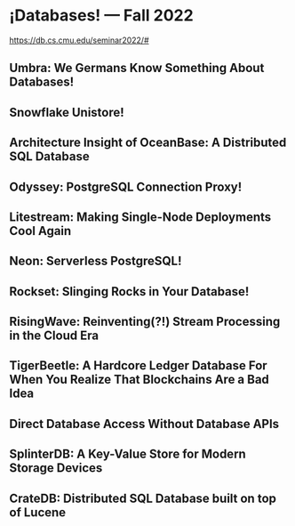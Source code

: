 # ¡Databases! — Fall 2022

https://db.cs.cmu.edu/seminar2022/#

## Umbra: We Germans Know Something About Databases!

## Snowflake Unistore!

## Architecture Insight of OceanBase: A Distributed SQL Database

## Odyssey: PostgreSQL Connection Proxy!

## Litestream: Making Single-Node Deployments Cool Again

## Neon: Serverless PostgreSQL!

## Rockset: Slinging Rocks in Your Database!

## RisingWave: Reinventing(?!) Stream Processing in the Cloud Era

## TigerBeetle: A Hardcore Ledger Database For When You Realize That Blockchains Are a Bad Idea

## Direct Database Access Without Database APIs

## SplinterDB: A Key-Value Store for Modern Storage Devices

## CrateDB: Distributed SQL Database built on top of Lucene	
